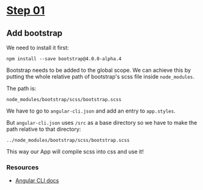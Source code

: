 # [Step 01](https://github.com/kamilkisiela/GitHunt-Lite-Angular/tree/step01)

## Add bootstrap

We need to install it first:

```
npm install --save bootstrap@4.0.0-alpha.4
```

Bootstrap needs to be added to the global scope. We can achieve this by putting the whole relative path of bootstrap's scss file inside `node_modules`.

The path is:

```
node_modules/bootstrap/scss/bootstrap.scss
```

We have to go to `angular-cli.json` and add an entry to `app.styles`.

But `angular-cli.json` uses `/src` as a base directory so we have to make the path relative to that directory:

```
../node_modules/bootstrap/scss/bootstrap.scss
```

This way our App will compile scss into css and use it!


### Resources

- [Angular CLI docs](https://github.com/angular/angular-cli/blob/b250cb69aa1eb72f6a3131b48f280fb375ed1d79/README.md#global-library-installation)
